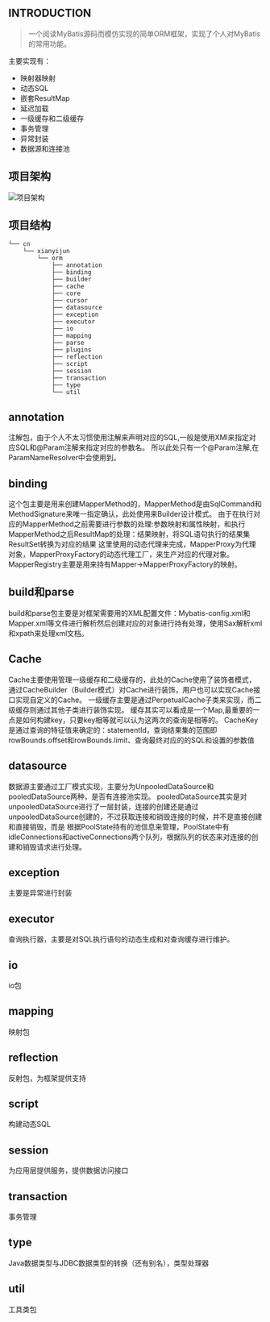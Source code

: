 ## **INTRODUCTION** ##
> 一个阅读MyBatis源码而模仿实现的简单ORM框架，实现了个人对MyBatis的常用功能。

主要实现有：
-   映射器映射
-   动态SQL
-   嵌套ResultMap
-   延迟加载
-   一级缓存和二级缓存
-   事务管理
-   异常封装
-   数据源和连接池


## **项目架构** ##
![项目架构]()
## **项目结构** ##
```
└── cn
    └── xianyijun
        └── orm
            ├── annotation
            ├── binding
            ├── builder
            ├── cache
            ├── core
            ├── cursor
            ├── datasource
            ├── exception
            ├── executor
            ├── io
            ├── mapping
            ├── parse
            ├── plugins
            ├── reflection
            ├── script
            ├── session
            ├── transaction
            ├── type
            └── util

```

## **annotation** ##
注解包，由于个人不太习惯使用注解来声明对应的SQL,一般是使用XMl来指定对应SQL和@Param注解来指定对应的参数名。
所以此处只有一个@Param注解,在ParamNameResolver中会使用到。
## **binding** ##
这个包主要是用来创建MapperMethod的，MapperMethod是由SqlCommand和MethodSignature来唯一指定确认，此处使用来Builder设计模式。
由于在执行对应的MapperMethod之前需要进行参数的处理:参数映射和属性映射，和执行MapperMethod之后ResultMap的处理：结果映射，将SQL语句执行的结果集ResultSet转换为对应的结果
这里使用的动态代理来完成，MapperProxy为代理对象，MapperProxyFactory的动态代理工厂，来生产对应的代理对象。
MapperRegistry主要是用来持有Mapper->MapperProxyFactory的映射。
## **build和parse** ##
build和parse包主要是对框架需要用的XML配置文件：Mybatis-config.xml和Mapper.xml等文件进行解析然后创建对应的对象进行持有处理，使用Sax解析xml和xpath来处理xml文档。
## **Cache** ##
Cache主要使用管理一级缓存和二级缓存的，此处的Cache使用了装饰者模式，通过CacheBuilder（Builder模式）对Cache进行装饰，用户也可以实现Cache接口实现自定义的Cache。
一级缓存主要是通过PerpetualCache子类来实现，而二级缓存则通过其他子类进行装饰实现。
缓存其实可以看成是一个Map,最重要的一点是如何构建key，只要key相等就可以认为这两次的查询是相等的。
CacheKey是通过查询的特征值来确定的：statementId，查询结果集的范围即rowBounds.offset和rowBounds.limit、查询最终对应的的SQL和设置的参数值

## **datasource** ##
数据源主要通过工厂模式实现，主要分为UnpooledDataSource和pooledDataSource两种，是否有连接池实现。
pooledDataSource其实是对unpooledDataSource进行了一层封装，连接的创建还是通过unpooledDataSource创建的，不过获取连接和销毁连接的时候，并不是直接创建和直接销毁，而是
根据PoolState持有的池信息来管理，PoolState中有idleConnections和activeConnections两个队列，根据队列的状态来对连接的创建和销毁请求进行处理。
## **exception** ##
主要是异常进行封装
## **executor** ##
查询执行器，主要是对SQL执行语句的动态生成和对查询缓存进行维护。
## **io** ##
io包
## **mapping** ##
映射包
## **reflection** ##
反射包，为框架提供支持
## **script** ##
构建动态SQL
## **session** ##
为应用层提供服务，提供数据访问接口
## **transaction** ##
事务管理
## **type** ##
Java数据类型与JDBC数据类型的转换（还有别名），类型处理器
## **util** ##
工具类包